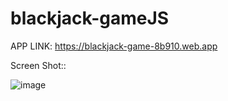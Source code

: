 # blackjack-gameJS

APP LINK: https://blackjack-game-8b910.web.app


Screen Shot::

![image](https://user-images.githubusercontent.com/78754445/178917358-aaea1815-ba7d-45c2-b746-07b870f4bf75.png)
